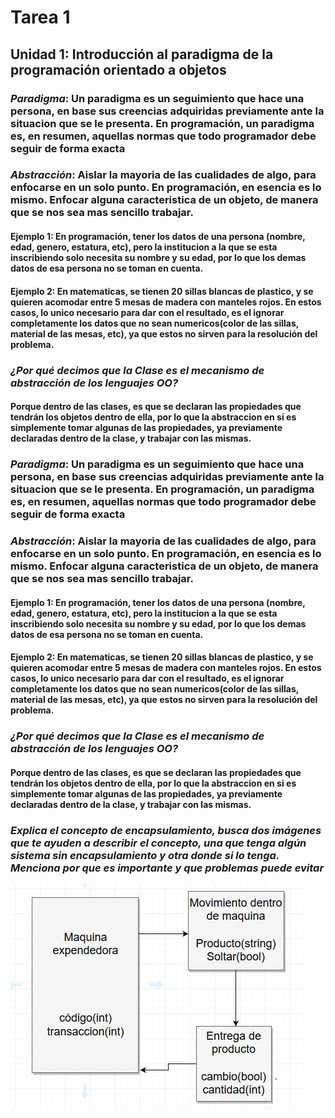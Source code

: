 # Tarea 1

## Unidad 1: Introducción al paradigma de la programación orientado a objetos

### *Paradigma*: Un paradigma es un seguimiento que hace una persona, en base sus creencias adquiridas previamente ante la situacion que se le presenta. En programación, un paradigma es, en resumen, aquellas normas que todo programador debe seguir de forma exacta

### *Abstracción*: Aislar la mayoria de las cualidades de algo, para enfocarse en un solo punto. En programación, en esencia es lo mismo. Enfocar alguna caracteristica de un objeto, de manera que se nos sea mas sencillo trabajar.

#### **Ejemplo 1**: En programación, tener los datos de una persona (nombre, edad, genero, estatura, etc), pero la institucion a la que se esta inscribiendo solo necesita su nombre y su edad, por lo que los demas datos de esa persona no se toman en cuenta.               

#### **Ejemplo 2**: En matematicas, se tienen 20 sillas blancas de plastico, y se quieren acomodar entre 5 mesas de madera con manteles rojos. En estos casos, lo unico necesario para dar con el resultado, es el ignorar completamente los datos que no sean numericos(color de las sillas, material de las mesas, etc), ya que estos no sirven para la resolución del problema.

### *¿Por qué decimos que la Clase es el mecanismo de abstracción de los lenguajes OO?*
#### Porque dentro de las clases, es que se declaran las propiedades que tendrán los objetos dentro de ella, por lo que la abstraccion en si es simplemente tomar algunas de las propiedades, ya previamente declaradas dentro de la clase, y trabajar con las mismas.

### *Paradigma*: Un paradigma es un seguimiento que hace una persona, en base sus creencias adquiridas previamente ante la situacion que se le presenta. En programación, un paradigma es, en resumen, aquellas normas que todo programador debe seguir de forma exacta

### *Abstracción*: Aislar la mayoria de las cualidades de algo, para enfocarse en un solo punto. En programación, en esencia es lo mismo. Enfocar alguna caracteristica de un objeto, de manera que se nos sea mas sencillo trabajar.

#### **Ejemplo 1**: En programación, tener los datos de una persona (nombre, edad, genero, estatura, etc), pero la institucion a la que se esta inscribiendo solo necesita su nombre y su edad, por lo que los demas datos de esa persona no se toman en cuenta.               

#### **Ejemplo 2**: En matematicas, se tienen 20 sillas blancas de plastico, y se quieren acomodar entre 5 mesas de madera con manteles rojos. En estos casos, lo unico necesario para dar con el resultado, es el ignorar completamente los datos que no sean numericos(color de las sillas, material de las mesas, etc), ya que estos no sirven para la resolución del problema.

### *¿Por qué decimos que la Clase es el mecanismo de abstracción de los lenguajes OO?*
#### Porque dentro de las clases, es que se declaran las propiedades que tendrán los objetos dentro de ella, por lo que la abstraccion en si es simplemente tomar algunas de las propiedades, ya previamente declaradas dentro de la clase, y trabajar con las mismas.

### *Explica el concepto de encapsulamiento, busca dos imágenes que te ayuden a describir el concepto, una que tenga algún sistema sin encapsulamiento y otra donde si lo tenga. Menciona por que es importante y que problemas puede evitar*

![alt text](imagenes/maquina.jpg "Diagrama de clase de maquina expendedora")
